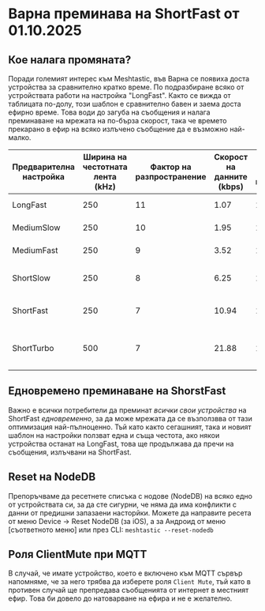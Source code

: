 # Варна преминава на ShortFast от 01.10.2025

## Кое налага промяната?

Поради големият интерес към Meshtastic, във Варна се появиха доста устройства за сравнително кратко време. По подразбиране всяко от устройствата работи на настройка "LongFast". Както се вижда от таблицата по-долу, този шаблон е сравнително бавен и заема доста ефирно време. Това води до загуба на съобщения и налага преминаване на мрежата на по-бърза скорост, така че времето прекарано в ефир на всяко излъчено съобщение да е възможно най-малко.


| Предварителна настройка | Ширина на честотната лента (kHz) | Фактор на разпространение | Скорост на данните (kbps) | Бюджет на връзката | Най-подходящ за |
|--------------|-----------------|------|-------------------|-------------|--------------------|
| LongFast     | 250             | 11   | 1.07              | 153dB       | По подразбиране |
| MediumSlow   | 250             | 10   | 1.95              | 150.5dB     | По-добра скорост |
| MediumFast   | 250             | 9    | 3.52              | 148dB       | Бърз с добър обхват |
| ShortSlow    | 250             | 8    | 6.25              | 145.5dB     | Бърз със среден обхват |
| ShortFast    | 250             | 7    | 10.94              | 143dB       | Много бърз, по-къс обхват |
| ShortTurbo   | 500             | 7    | 21.88              | 140dB       | Максимална скорост, минимален обхват |


## Едновремено преминаване на ShorstFast

Важно е всички потребители да преминат *всички свои устройства* на ShortFast *едновременно*, за да може мрежата да се възползвва от тази оптимизация най-пълноценно. Тъй като както сегашният, така и новият шаблон на настройки ползват една и съща честота, ако някои устройства останат на LоngFast, това ще продължава да пречи на съобщения, излъчвани на ShortFast.


## Reset на NodeDB

Препоръчваме да ресетнете списъка с нодове (NodeDB) на всяко едно от устройствата си, за да сте сигурни, че няма да има конфликти с данни от предишни запазаени насторйки. Можете да направите ресета от меню Device -> Reset NodeDB (за iOS), a за Андроид от меню [съответното меню] или през CLI: `meshtastic --reset-nodedb`

## Роля ClientMute при MQTT

В случай, че имате устройство, което е включено към MQTT сървър напомняме, че за него трябва да изберете роля `Client Mute`, тъй като в противен случай ще препредава съобщенията от интернет в местният ефир. Това би довело до натоварване на ефира и не е желателно.
